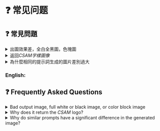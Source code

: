 # ❓ 常见问题

## ❓ 常見問題

<details>

<summary>出圖效果差，全白全黑圖，色塊圖</summary>

有可能是直接複製其他平台的prompt（Midjourney,SD WebUI,其他APP）

提示詞包含插件（LoRa，多模型）

權重累計，單個太大（大於1.5，累計大於20）

提示詞太長（大於200）

</details>

<details>

<summary>返回<em>CSAM字樣圖像</em></summary>

因為檢測到了兒童澀情，兒童澀情是不道德的。如果你認為是誤判，請嘗試將prompt縮短到150以內

</details>

<details>

<summary>為什麼相同的提示詞生成的圖片差別過大</summary>

有可能是從其他平台複製的提示詞

提示詞包含不支持的指令（LoRa，其他繪圖模型）

</details>

### English:

## ❓ Frequently Asked Questions

<details>

<summary>Bad output image, full white or black image, or color block image</summary>

Possible reasons for this issue are:

* Copying prompts directly from other platforms such as Midjourney, SD WebUI, or other apps.
* Weight accumulation is too high, (greater than 1.5 and cumulative greater than 20).
* The prompt is too long (more than 200 characters).

</details>

<details>

<summary>Why does it return the <em>CSAM</em> logo?</summary>

This could be due to the detection of inappropriate content related to child sexual abuse material (CSAM), which is considered immoral. If you believe this is a false alarm, please try to shorten the prompt to less than 150 characters.

</details>

<details>

<summary>Why do similar prompts have a significant difference in the generated image?</summary>

Possible reasons for this issue are:

* Copying prompts directly from other platforms
* Prompts containing unsupported commands such as LoRa or other drawing models.

</details>
